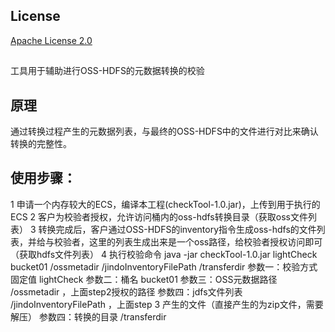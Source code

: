 ## License

[Apache License 2.0](https://www.apache.org/licenses/LICENSE-2.0.html)


## 
工具用于辅助进行OSS-HDFS的元数据转换的校验

## 原理
 通过转换过程产生的元数据列表，与最终的OSS-HDFS中的文件进行对比来确认转换的完整性。


## 使用步骤：
1 申请一个内存较大的ECS，编译本工程(checkTool-1.0.jar)，上传到用于执行的ECS
2 客户为校验者授权，允许访问桶内的oss-hdfs转换目录（获取oss文件列表）
3 转换完成后，客户通过OSS-HDFS的inventory指令生成oss-hdfs的文件列表，并给与校验者，这里的列表生成出来是一个oss路径，给校验者授权访问即可 （获取hdfs文件列表）
4 执行校验命令
 java -jar checkTool-1.0.jar lightCheck   bucket01 /ossmetadir  /jindoInventoryFilePath   /transferdir
 参数一：校验方式  固定值 lightCheck
 参数二：桶名  bucket01
 参数三：OSS元数据路径 /ossmetadir ，上面step2授权的路径
 参数四：jdfs文件列表 /jindoInventoryFilePath  ，上面step 3 产生的文件（直接产生的为zip文件，需要解压）
 参数四：转换的目录 /transferdir

  
